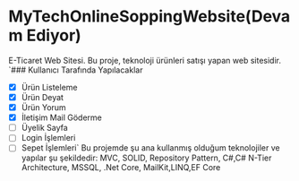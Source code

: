 # MyTechOnlineSoppingWebsite(Devam Ediyor)
E-Ticaret Web Sitesi. Bu proje, teknoloji ürünleri satışı yapan web sitesidir.
`### Kullanıcı Tarafında Yapılacaklar
- [x] Ürün Listeleme
- [x] Ürün Deyat
- [x] Ürün Yorum
- [x] İletişim Mail Göderme
- [ ] Üyelik Sayfa
- [ ] Login İşlemleri
- [ ] Sepet İşlemleri`
Bu projemde şu ana kullanmış olduğum teknolojiler ve yapılar şu şekildedir: MVC, SOLID, Repository Pattern, C#,C# N-Tier Architecture, MSSQL, .Net Core, MailKit,LINQ,EF Core
